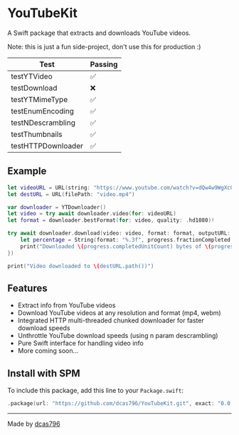 
# YouTubeKit

A Swift package that extracts and downloads YouTube videos.

Note: this is just a fun side-project, don't use this for production :)

| Test               | Passing |
|--------------------|---------|
| testYTVideo        | ✅       |
| testDownload       | ❌       |
| testYTMimeType     | ✅       |
| testEnumEncoding   | ✅       |
| testNDescrambling  | ✅       |
| testThumbnails     | ✅       |
| testHTTPDownloader | ✅       |

## Example
```swift
let videoURL = URL(string: "https://www.youtube.com/watch?v=dQw4w9WgXcQ")!
let destURL = URL(filePath: "video.mp4")

var downloader = YTDownloader()
let video = try await downloader.video(for: videoURL)
let format = downloader.bestFormat(for: video, quality: .hd1080)!

try await downloader.download(video: video, format: format, outputURL: destURL, updateHandler: { _, progress in
    let percentage = String(format: "%.3f", progress.fractionCompleted * 100)
    print("Downloaded \(progress.completedUnitCount) bytes of \(progress.totalUnitCount) bytes (\(percentage)%)")
})

print("Video downloaded to \(destURL.path())")
```

## Features

- Extract info from YouTube videos
- Download YouTube videos at any resolution and format (mp4, webm)
- Integrated HTTP multi-threaded chunked downloader for faster download speeds
- Unthrottle YouTube download speeds (using n param descrambling)
- Pure Swift interface for handling video info
- More coming soon...

## Install with SPM
To include this package, add this line to your ```Package.swift```:

```swift
.package(url: "https://github.com/dcas796/YouTubeKit.git", exact: "0.0.3")
```

---
Made by [dcas796](https://dcas796.github.com/)

